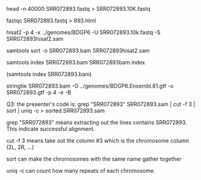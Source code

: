 
head -n 40000 SRR072893.fastq > SRR072893.10K.fastq

fastqc SRR072893.fastq > 893.html

hisat2 -p 4 -x ../genomes/BDGP6 -U SRR072893.10k.fastq -S SRR072893hisat2.sam

samtools sort -o SRR072893.bam SRR072893hisat2.sam 

samtools index SRR072893.bam SRR072893bam.index

(samtools index SRR072893.bam)

stringtie SRR072893.bam -G ../genomes/BDGP6.Ensembl.81.gtf  -o SRR072893.gtf -p 4 -e -B


Q3: the presenter's code is: grep "SRR072893" SRR072893.sam | cut -f 3 | sort | uniq -c > sorted.SRR072893.sam 

grep "SRR072893" means extracting out the lines contains SRR072893. This indicate successful alignment.

cut -f 3 means take out the column #3 which is the chromosome column (2L, 2R, ...)

sort can make the chromosomes with the same name gather together 

uniq -c can count how many repeats of each chromosome. 
